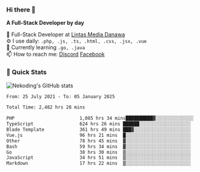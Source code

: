 ### Hi there 👋

**A Full-Stack Developer by day**

🔭 Full-Stack Developer at [Lintas Media Danawa](https://www.lintasmediadanawa.com/)  
⚙️ I use daily: `.php, .js, .ts, .html, .css, .jsx, .vue`  
🌱 Currently learning `.go, .java`  
📫 How to reach me: [Discord](https://discordapp.com/users/984448732999327766)  [Facebook](https://fb.me/tyvandi)  

### 🚀 Quick Stats  

![Nekoding's GitHub stats](https://github-readme-stats.vercel.app/api?username=nekoding&show_icons=true)

<!--START_SECTION:waka-->

```txt
From: 25 July 2021 - To: 05 January 2025

Total Time: 2,482 hrs 28 mins

PHP                        1,085 hrs 34 mins██████████▓░░░░░░░░░░░░░░   42.38 %
TypeScript                 624 hrs 26 mins ██████░░░░░░░░░░░░░░░░░░░   24.38 %
Blade Template             361 hrs 49 mins ███▓░░░░░░░░░░░░░░░░░░░░░   14.13 %
Vue.js                     96 hrs 21 mins  █░░░░░░░░░░░░░░░░░░░░░░░░   03.76 %
Other                      78 hrs 45 mins  ▓░░░░░░░░░░░░░░░░░░░░░░░░   03.07 %
Bash                       59 hrs 34 mins  ▓░░░░░░░░░░░░░░░░░░░░░░░░   02.33 %
Go                         38 hrs 30 mins  ▒░░░░░░░░░░░░░░░░░░░░░░░░   01.50 %
JavaScript                 34 hrs 51 mins  ▒░░░░░░░░░░░░░░░░░░░░░░░░   01.36 %
Markdown                   17 hrs 22 mins  ▒░░░░░░░░░░░░░░░░░░░░░░░░   00.68 %
```

<!--END_SECTION:waka-->

<!--
**nekoding/nekoding** is a ✨ _special_ ✨ repository because its `README.md` (this file) appears on your GitHub profile.

Here are some ideas to get you started:

- 🔭 I’m currently working on ...
- 🌱 I’m currently learning ...
- 👯 I’m looking to collaborate on ...
- 🤔 I’m looking for help with ...
- 💬 Ask me about ...
- 📫 How to reach me: ...
- 😄 Pronouns: ...
- ⚡ Fun fact: ...
-->
